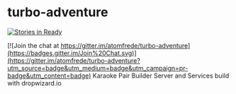 # turbo-adventure

[![Stories in Ready](https://badge.waffle.io/atomfrede/turbo-adventure.svg?label=ready&title=Ready)](http://waffle.io/atomfrede/turbo-adventure)

[![Join the chat at https://gitter.im/atomfrede/turbo-adventure](https://badges.gitter.im/Join%20Chat.svg)](https://gitter.im/atomfrede/turbo-adventure?utm_source=badge&utm_medium=badge&utm_campaign=pr-badge&utm_content=badge)
Karaoke Pair Builder Server and Services build with dropwizard.io
